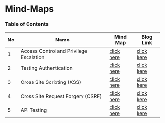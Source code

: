 # Mind-Maps

### Table of Contents

| No. | Name                                    | Mind Map                                                                                                                   | Blog Link                            |
| --- | --------------------------------------- | -------------------------------------------------------------------------------------------------------------------------- | ------------------------------------ |
| 1   | Access Control and Privilege Escalation | [click here](https://github.com/ehsaanqazi/Mind-Maps/blob/master/Access%20Control%20and%20%20Privilidege%20Escalation.png) | [click here](https://ehsaanqazi.com) |
| 2   | Testing Authentication                  | [click here](https://github.com/ehsaanqazi/Mind-Maps/blob/master/Authentication.png)                                       | [click here](https://ehsaanqazi.com) |
| 3   | Cross Site Scripting (XSS)              | [click here](https://github.com/ehsaanqazi/Mind-Maps/blob/master/XSS.png)                                                  | [click here](https://ehsaanqazi.com) |
| 4   | Cross Site Request Forgery (CSRF)       | [click here](https://github.com/ehsaanqazi/Mind-Maps/blob/master/CSRF.png)                                                 | [click here](https://ehsaanqazi.com) |
| 5   | API Testing                             | [click here](https://github.com/ehsaanqazi/Mind-Maps/blob/master/API%20Testing.png)                                        | [click here](https://ehsaanqazi.com) |
